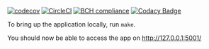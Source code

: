 [![codecov](https://codecov.io/gh/yyunak/maf-poc/branch/develop/graph/badge.svg?token=zqgE0hFfqt)](https://codecov.io/gh/yyunak/maf-poc)
[![CircleCI](https://circleci.com/gh/yyunak/maf-poc.svg?style=svg&circle-token=4467efdb00e92f9f48eabeb488e9427ec4a6a6d5)](https://circleci.com/gh/yyunak/maf-poc)
[![BCH compliance](https://bettercodehub.com/edge/badge/yyunak/maf-poc?branch=develop&token=5bc8f0b84daf442332f5b82f1de9c067e279e379)](https://bettercodehub.com/)
[![Codacy Badge](https://api.codacy.com/project/badge/Grade/816d9d2a2214443b88926c455216a678)](https://www.codacy.com?utm_source=github.com&amp;utm_medium=referral&amp;utm_content=yyunak/maf-poc&amp;utm_campaign=Badge_Grade)


To bring up the application locally, run `make`.

You should now be able to access the app on http://127.0.0.1:5001/
